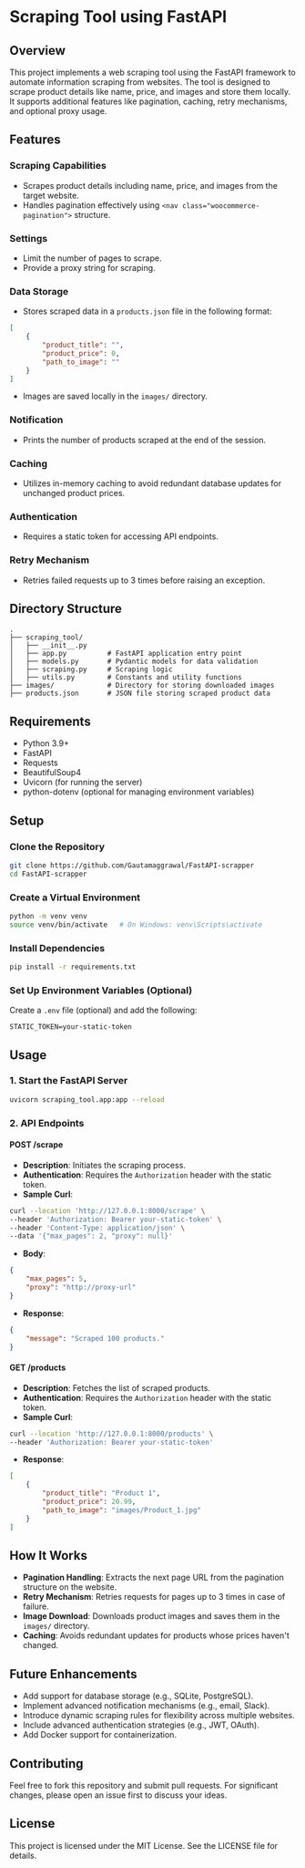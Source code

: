 # Scraping Tool using FastAPI

## Overview

This project implements a web scraping tool using the FastAPI framework to automate information scraping from websites. The tool is designed to scrape product details like name, price, and images and store them locally. It supports additional features like pagination, caching, retry mechanisms, and optional proxy usage.

## Features

### Scraping Capabilities

- Scrapes product details including name, price, and images from the target website.
- Handles pagination effectively using `<nav class="woocommerce-pagination">` structure.

### Settings

- Limit the number of pages to scrape.
- Provide a proxy string for scraping.

### Data Storage

- Stores scraped data in a `products.json` file in the following format:

```json
[
    {
        "product_title": "",
        "product_price": 0,
        "path_to_image": ""
    }
]
```

- Images are saved locally in the `images/` directory.

### Notification

- Prints the number of products scraped at the end of the session.

### Caching

- Utilizes in-memory caching to avoid redundant database updates for unchanged product prices.

### Authentication

- Requires a static token for accessing API endpoints.

### Retry Mechanism

- Retries failed requests up to 3 times before raising an exception.

## Directory Structure

```
.
├── scraping_tool/
│   ├── __init__.py
│   ├── app.py          # FastAPI application entry point
│   ├── models.py       # Pydantic models for data validation
│   ├── scraping.py     # Scraping logic
│   ├── utils.py        # Constants and utility functions
├── images/             # Directory for storing downloaded images
├── products.json       # JSON file storing scraped product data
```

## Requirements

- Python 3.9+
- FastAPI
- Requests
- BeautifulSoup4
- Uvicorn (for running the server)
- python-dotenv (optional for managing environment variables)

## Setup

### Clone the Repository

```bash
git clone https://github.com/Gautamaggrawal/FastAPI-scrapper
cd FastAPI-scrapper
```

### Create a Virtual Environment

```bash
python -m venv venv
source venv/bin/activate   # On Windows: venv\Scripts\activate
```

### Install Dependencies

```bash
pip install -r requirements.txt
```

### Set Up Environment Variables (Optional)

Create a `.env` file (optional) and add the following:

```
STATIC_TOKEN=your-static-token
```

## Usage

### 1. Start the FastAPI Server

```bash
uvicorn scraping_tool.app:app --reload
```

### 2. API Endpoints

#### **POST /scrape**

- **Description**: Initiates the scraping process.
- **Authentication**: Requires the `Authorization` header with the static token.
- **Sample Curl**:

```bash
curl --location 'http://127.0.0.1:8000/scrape' \
--header 'Authorization: Bearer your-static-token' \
--header 'Content-Type: application/json' \
--data '{"max_pages": 2, "proxy": null}'
```

- **Body**:

```json
{
    "max_pages": 5,
    "proxy": "http://proxy-url"
}
```

- **Response**:

```json
{
    "message": "Scraped 100 products."
}
```

#### **GET /products**

- **Description**: Fetches the list of scraped products.
- **Authentication**: Requires the `Authorization` header with the static token.
- **Sample Curl**:

```bash
curl --location 'http://127.0.0.1:8000/products' \
--header 'Authorization: Bearer your-static-token'
```
- **Response**:

```json
[
    {
        "product_title": "Product 1",
        "product_price": 20.99,
        "path_to_image": "images/Product_1.jpg"
    }
]
```

## How It Works

- **Pagination Handling**: Extracts the next page URL from the pagination structure on the website.
- **Retry Mechanism**: Retries requests for pages up to 3 times in case of failure.
- **Image Download**: Downloads product images and saves them in the `images/` directory.
- **Caching**: Avoids redundant updates for products whose prices haven't changed.

## Future Enhancements

- Add support for database storage (e.g., SQLite, PostgreSQL).
- Implement advanced notification mechanisms (e.g., email, Slack).
- Introduce dynamic scraping rules for flexibility across multiple websites.
- Include advanced authentication strategies (e.g., JWT, OAuth).
- Add Docker support for containerization.

## Contributing

Feel free to fork this repository and submit pull requests. For significant changes, please open an issue first to discuss your ideas.

## License

This project is licensed under the MIT License. See the LICENSE file for details.
